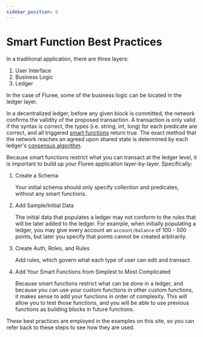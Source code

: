 ```yaml
---
sidebar_position: 8
---
```


# Smart Function Best Practices

In a traditional application, there are three layers:

1. User Interface
2. Business Logic
3. Ledger

In the case of Fluree, some of the business logic can be located in the ledger layer.

In a decentralized ledger, before any given block is committed, the network confirms
the validity of the proposed transaction. A transaction is only valid if the syntax
is correct, the types (i.e. string, int, long) for each predicate are correct, and
all triggered [smart functions](/concepts/smart-functions/smartfunctions.md) return true.
The exact method that the network reaches an agreed upon shared state is determined
by each ledger's [consensus algorithm](/concepts/infrastructure/consensus_algorithms.md).

Because smart functions restrict what you can transact at the ledger level, it is
important to build up your Fluree application layer-by-layer. Specifically:

1. Create a Schema

   Your initial schema should only specify collection and predicates, without any
   smart functions.

2. Add Sample/Initial Data

   The initial data that populates a ledger may not conform to the rules that will
   be later added to the ledger. For example, when initially populating a ledger,
   you may give every account an `account/balance` of 100 - 500 points, but later
   you specify that points cannot be created arbitrarily.

3. Create Auth, Roles, and Rules

   Add rules, which govern what each type of user can edit and transact.

4. Add Your Smart Functions from Simplest to Most Complicated

   Because smart functions restrict what can be done in a ledger, and because you
   can use your custom functions in other custom functions, it makes sense to add
   your functions in order of complexity. This will allow you to test those functions,
   and you will be able to use previous functions as building blocks in future functions.

These best practices are employed in the examples on this site, so you can refer
back to these steps to see how they are used.
